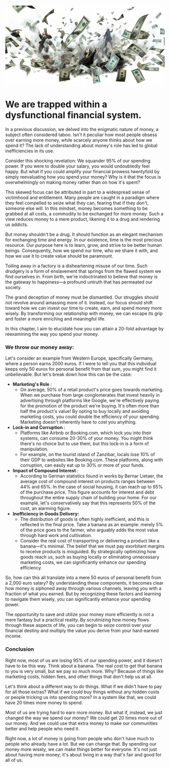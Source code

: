 
![](img/money_slaves.png)


# We are trapped within a dysfunctional financial system.

In a previous discussion, we delved into the enigmatic nature of money, a subject often considered taboo. Isn't it peculiar how most people obsess over earning more money, while scarcely anyone thinks about how we spend it? The lack of understanding about money's role has led to global inefficiencies in its use.

Consider this shocking revelation: We squander 95% of our spending power. If you were to double your salary, you would undoubtedly feel happy. But what if you could amplify your financial prowess twentyfold by simply reevaluating how you spend your money? Why is it that the focus is overwhelmingly on making money rather than on how it's spent?

This skewed focus can be attributed in part to a widespread sense of victimhood and entitlement. Many people are caught in a paradigm where they feel compelled to seize what they can, fearing that if they don't, someone else will. In this mindset, money becomes something to be grabbed at all costs, a commodity to be exchanged for more money. Such a view reduces money to a mere product, likening it to a drug and rendering us addicts.

But money shouldn't be a drug. It should function as an elegant mechanism for exchanging time and energy. In our existence, time is the most precious resource. Our purpose here is to learn, grow, and strive to be better human beings. Consequently, how we spend our time, who we share it with, and how we use it to create value should be paramount.

Toiling away in a factory is a disheartening misuse of our time. Such drudgery is a form of enslavement that springs from the flawed system we find ourselves in. From birth, we're indoctrinated to believe that money is the gateway to happiness—a profound untruth that has permeated our society.

The grand deception of money must be dismantled. Our struggles should not revolve around amassing more of it. Instead, our focus should shift toward how we can invest our time to create, earn, and spend money more wisely. By transforming our relationship with money, we can escape its grip and foster a more enriching and meaningful life.

In this chapter, I aim to elucidate how you can attain a 20-fold advantage by reexamining the way you spend your money.


### We throw our money away:

Let's consider an example from Western Europe, specifically Germany, where a person earns 2000 euros. If I were to tell you that this individual keeps only 50 euros for personal benefit from that sum, you might find it unbelievable. But let's break down how this can be the case:



* **Marketing's Role** :
    * On average, 50% of a retail product's price goes towards marketing. When we purchase from large conglomerates that invest heavily in advertising through platforms like Google, we're effectively paying for the promotion of the product we're buying. It's often more than half the product's value! By opting to buy locally and avoiding marketing costs, you could double the efficiency of your spending. Marketing doesn't inherently have to cost you anything.
* **Lock-in and Corruption** :
    * Platforms like Airbnb or Booking.com, which lock you into their systems, can consume 20-30% of your money. You might think there's no choice but to use them, but this lock-in is a form of manipulation. 
    * For example, on the tourist island of Zanzibar, locals lose 10% of their GDP to websites like Booking.com. These platforms, along with corruption, can easily eat up to 30% or more of your funds.
* **Impact of Compound Interest** :
    * According to German statistics found in works by Bernar Lietaer, the average cost of compound interest on products ranges between 44% and 65%. In the case of social housing, it can reach up to 65% of the purchase price. This figure accounts for interest and debt throughout the entire supply chain of building your home. For our example, let's conservatively say that this represents 50% of the cost, an alarming figure.
* **Inefficiency in Goods Delivery:** 
    * The distribution of goods is often highly inefficient, and this is reflected in the final price. Take a banana as an example: merely 5% of the price goes to the farmer, who arguably adds the most value through hard work and cultivation.
    * Consider the real cost of transporting or delivering a product like a banana—it's minimal. The belief that we must pay exorbitant margins to receive products is misguided. By strategically optimizing how goods reach us, such as buying locally or eliminating unnecessary marketing costs, we can significantly enhance our spending efficiency.

So, how can this all translate into a mere 50 euros of personal benefit from a 2,000 euro salary? By understanding these components, it becomes clear how money is siphoned away through various channels, leaving you with a fraction of what you earned. But by recognizing these factors and learning to navigate them wisely, you can significantly enhance your spending power.

The opportunity to save and utilize your money more efficiently is not a mere fantasy but a practical reality. By scrutinizing how money flows through these aspects of life, you can begin to seize control over your financial destiny and multiply the value you derive from your hard-earned income.


### Conclusion

Right now, most of us are losing 95% of our spending power, and it doesn't have to be this way. Think about a banana. The real cost to get that banana to you is very small, but we pay so much more. Why? Because of things like marketing costs, hidden fees, and other things that don't help us at all.

Let's think about a different way to do things. What if we didn't have to pay for all those extras? What if we could buy things without any hidden costs or people tricking us into spending more? In a system like that, we could have 20 times more money to spend.

Most of us are trying hard to earn more money. But what if, instead, we just changed the way we spend our money? We could get 20 times more out of our money. And we could use that extra money to make our communities better and help people who need it.

Right now, a lot of money is going from people who don't have much to people who already have a lot. But we can change that. By spending our money more wisely, we can make things better for everyone. It's not just about having more money; it's about living in a way that's fair and good for all of us.